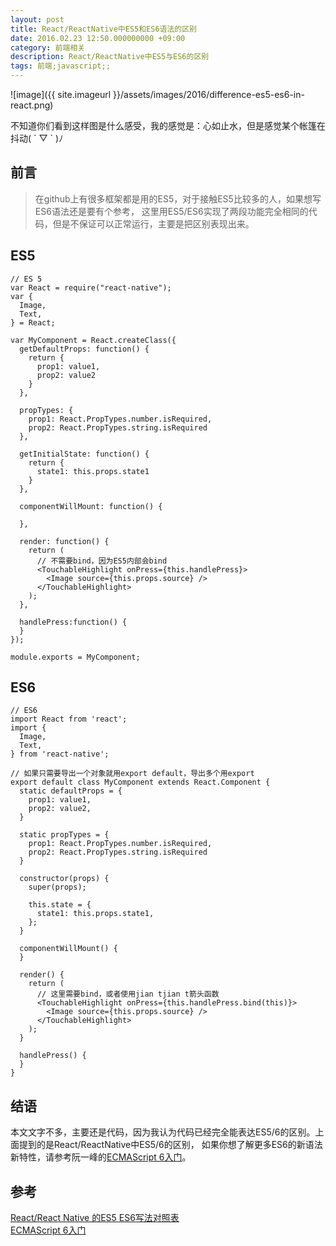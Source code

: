 ```yaml
---
layout: post
title: React/ReactNative中ES5和ES6语法的区别
date: 2016.02.23 12:50.000000000 +09:00
category: 前端相关
description: React/ReactNative中ES5与ES6的区别
tags: 前端;javascript;;
---
```



![image]({{ site.imageurl }}/assets/images/2016/difference-es5-es6-in-react.png) <br/>

不知道你们看到这样图是什么感受，我的感觉是：心如止水，但是感觉某个帐篷在抖动( ´ ▽ ` )ﾉ

## 前言

> 
> 在github上有很多框架都是用的ES5，对于接触ES5比较多的人，如果想写ES6语法还是要有个参考，
> 这里用ES5/ES6实现了两段功能完全相同的代码，但是不保证可以正常运行，主要是把区别表现出来。

## ES5
```
// ES 5
var React = require("react-native");
var {
  Image,
  Text,
} = React;

var MyComponent = React.createClass({
  getDefaultProps: function() {
    return {
      prop1: value1,
      prop2: value2
    }
  },

  propTypes: {
    prop1: React.PropTypes.number.isRequired,
    prop2: React.PropTypes.string.isRequired
  },

  getInitialState: function() {
    return {
      state1: this.props.state1
    }
  },

  componentWillMount: function() {

  },

  render: function() {
    return (
      // 不需要bind，因为ES5内部会bind
      <TouchableHighlight onPress={this.handlePress}>
        <Image source={this.props.source} />
      </TouchableHighlight>
    );
  },

  handlePress:function() {
  }
});

module.exports = MyComponent;

```

## ES6
```
// ES6
import React from 'react';
import {
  Image,
  Text,
} from 'react-native';

// 如果只需要导出一个对象就用export default，导出多个用export
export default class MyComponent extends React.Component {
  static defaultProps = {
    prop1: value1,
    prop2: value2,
  }

  static propTypes = {
    prop1: React.PropTypes.number.isRequired,
    prop2: React.PropTypes.string.isRequired
  }

  constructor(props) {
    super(props);

    this.state = {
      state1: this.props.state1,
    };
  }

  componentWillMount() {
  }

  render() {
    return (
      // 这里需要bind，或者使用jian tjian t箭头函数
      <TouchableHighlight onPress={this.handlePress.bind(this)}>
        <Image source={this.props.source} />
      </TouchableHighlight>
    );
  }

  handlePress() {
  }
}

```

## 结语

本文文字不多，主要还是代码，因为我认为代码已经完全能表达ES5/6的区别。上面提到的是React/ReactNative中ES5/6的区别，
如果你想了解更多ES6的新语法新特性，请参考阮一峰的[ECMAScript 6入门](http://es6.ruanyifeng.com/)。

## 参考

[React/React Native 的ES5 ES6写法对照表](https://segmentfault.com/n/1330000004266763)<br/>
[ECMAScript 6入门](http://es6.ruanyifeng.com/)
